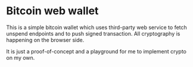 # Bitcoin web wallet

This is a simple bitcoin wallet which uses third-party web service to fetch unspend endpoints and to push signed transaction. All cryptography is happening on the browser side.

It is just a proof-of-concept and a playground for me to implement crypto on my own.
